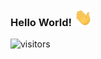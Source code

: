 ### Hello World!  <img src="https://github.com/imssurya/imssurya/blob/main/Hi.gif" width="29px">
![visitors](https://visitor-badge.glitch.me/badge?page_id=imssurya&left_color=green&right_color=red)

